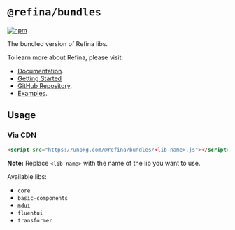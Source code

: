 # `@refina/bundles`

[![npm](https://img.shields.io/npm/v/%40refina%2Fbundles?color=green)](https://www.npmjs.com/package/@refina/bundles)

The bundled version of Refina libs.

To learn more about Refina, please visit:

- [Documentation](https://refina.vercel.app).
- [Getting Started](https://refina.vercel.app/guide/introduction.html)
- [GitHub Repository](https://github.com/refinajs/refina).
- [Examples](https://gallery.refina.vercel.app).

## Usage

### Via CDN

```html
<script src="https://unpkg.com/@refina/bundles/<lib-name>.js"></script>
```

**Note:** Replace `<lib-name>` with the name of the lib you want to use.

Available libs:

- `core`
- `basic-components`
- `mdui`
- `fluentui`
- `transformer`
